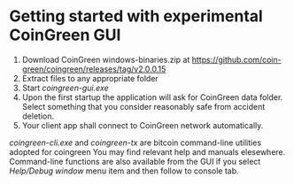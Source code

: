 # Getting started with experimental CoinGreen GUI

1. Download CoinGreen windows-binaries.zip at https://github.com/coin-green/coingreen/releases/tag/v2.0.0.15
2. Extract files to any appropriate folder
3. Start _coingreen-gui.exe_
4. Upon the first startup the application will ask for CoinGreen data folder.  Select something that you consider reasonably safe from accident deletion.
5. Your client app shall connect to CoinGreen network automatically.

_coingreen-cli.exe_ and _coingreen-tx_ are bitcoin command-line utilities adopted for coingreen
You may find relevant help and manuals elesewhere.
Command-line functions are also available from the GUI if you select _Help/Debug window_ menu item and then follow to console tab.
